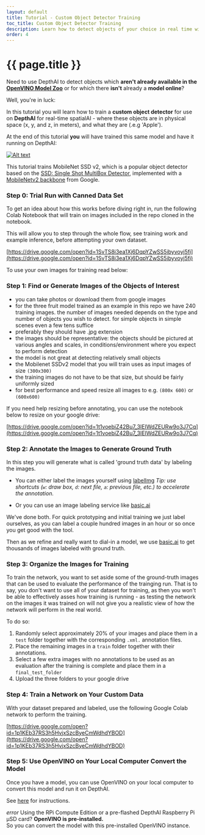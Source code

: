 ```yaml
---
layout: default
title: Tutorial - Custom Object Detector Training
toc_title: Custom Object Detector Training
description: Learn how to detect objects of your choice in real time with DepthAI!
order: 4
---
```


# {{ page.title }}


Need to use DepthAI to detect objects which **aren't already available in the [OpenVINO Model Zoo](https://docs.luxonis.com/tutorials/openvino_model_zoo_pretrained_model/)** or for which there **isn't** already a **model online**?

Well, you're in luck:

In this tutorial you will learn how to train a **custom object detector** for use on **DepthAI** for real-time spatialAI - where these objects are in physical space (x, y, and z, in meters), and what they are (.e.g 'Apple').  

At the end of this tutorial **you** will have trained this same model and have it running on DepthAI:

[![Alt text](https://img.youtube.com/vi/0ToLVHW9oVw/0.jpg)](https://www.youtube.com/watch?v=0ToLVHW9oVw)

This tutorial trains MobileNet SSD v2, which is a popular object detector based on the [SSD: Single Shot MultiBox Detector](https://towardsdatascience.com/review-ssd-single-shot-detector-object-detection-851a94607d11), implemented with a [MobileNetv2 backbone](https://ai.googleblog.com/2018/04/mobilenetv2-next-generation-of-on.html) from Google.

### Step 0: Trial Run with Canned Data Set

To get an idea about how this works before diving right in, run the following Colab Notebook that will train on images included in the repo cloned in the notebook.

This will allow you to step through the whole flow, see training work and example inference, before attempting your own dataset.

[https://drive.google.com/open?id=1SvTS8i3ea1Xj6DqpYZwSS5ibyvoyj5fi](https://drive.google.com/open?id=1SvTS8i3ea1Xj6DqpYZwSS5ibyvoyj5fi)

To use your own images for training read below:

### Step 1: Find or Generate Images of the Objects of Interest

- you can take photos or download them from google images
- for the three fruit model trained as an example in this repo we have 240 training images. the number of images needed depends on the type and number of objects you wish to detect. for simple objects in simple scenes even a few tens suffice
- preferably they should have .jpg extension
- the images should be representative: the objects should be pictured at various angles and scales, in conditions/environment where you expect to perform detection
- the model is not great at detecting relatively small objects
- the Mobilenet SSDv2 model that you will train uses as input images of size `(300x300)` 
- the training images do not have to be that size, but should be fairly uniformly sized
- for best performance and speed resize all images to e.g. `(800x 600)` or `(600x600)`

If you need help resizing before annotating, you can use the notebook below to resize on your google drive:

[https://drive.google.com/open?id=1t1voebiZ42Bu7_3IEIWdZEURw9o3J7Cq](https://drive.google.com/open?id=1t1voebiZ42Bu7_3IEIWdZEURw9o3J7Cq)


### Step 2: Annotate the Images to Generate Ground Truth

In this step you will generate what is called 'ground truth data' by labeling the images.

- You can either label the images yourself using [labelImg](https://github.com/tzutalin/labelImg)
*Tip: use shortcuts (`w`: draw box, `d`: next file, `a`: previous file, etc.) to accelerate the annotation.*

- Or you can use an image labeling service like [basic.ai](https://www.basic.ai/)

We've done both.  For quick prototyping and initial training we just label ourselves, as you can label a couple hundred images in an hour or so once you get good with the tool.

Then as we refine and really want to dial-in a model, we use [basic.ai](https://www.basic.ai/) to get thousands of images labeled with ground truth.


### Step 3: Organize the Images for Training

To train the network, you want to set aside some of the ground-truth images that can be used to evaluate the performance of the trainging run.  That is to say, you don't want to use all of your dataset for training, as then you won't be able to effectively asses how training is running - as testing the network on the images it was trained on will not give you a realistic view of how the network will perform in the real world.

To do so:
1. Randomly select approximately 20% of your images and place them in a `test` folder together with the corresponding `.xml.` annotation files.
2. Place the remaining images in a `train` folder together with their annotations.
3. Select a few extra images with no annotations to be used as an evaluation after the training is complete and place them in a `final_test_folder`
4. Upload the three folders to your google drive

### Step 4: Train a Network on Your Custom Data

With your dataset prepared and labeled, use the following Google Colab network to perform the training.

[https://drive.google.com/open?id=1p1KEb37RS3h5HvjxSzcByeCmWdhdYBOD](https://drive.google.com/open?id=1p1KEb37RS3h5HvjxSzcByeCmWdhdYBOD)

### Step 5: Use OpenVINO on Your Local Computer Convert the Model

Once you have a model, you can use OpenVINO on your local computer to convert this model and run it on DepthAI.

See [here](https://github.com/luxonis/depthai#conversion-of-existing-trained-models-into-intel-movidius-binary-format) for instructions.

<div class="alert alert-primary" role="alert">
<i class="material-icons">
error
</i>
  Using the RPi Compute Edition or a pre-flashed DepthAI Raspberry Pi µSD card? <strong>OpenVINO is pre-installed.</strong><br/>
  <span class="small">So you can convert the model with this pre-installed OpenVINO instance.</span>
</div>
 

